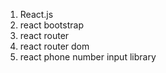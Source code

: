 1. React.js
2. react bootstrap
3. react router
4. react router dom
5. react phone number input library